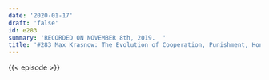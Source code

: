```yaml
---
date: '2020-01-17'
draft: 'false'
id: e283
summary: 'RECORDED ON NOVEMBER 8th, 2019.  '
title: '#283 Max Krasnow: The Evolution of Cooperation, Punishment, Honesty, and Deterrence'
---
```

{{< episode >}}
